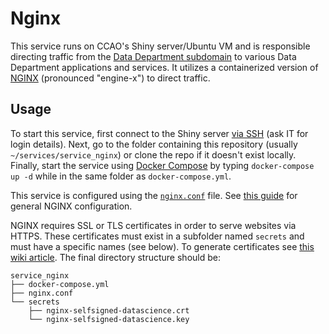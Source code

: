 # Nginx

This service runs on CCAO's Shiny server/Ubuntu VM and is responsible directing traffic from the [Data Department subdomain](https://datascience.cookcountyassessor.com) to various Data Department applications and services. It utilizes a containerized version of [NGINX](https://hub.docker.com/_/nginx) (pronounced "engine-x") to direct traffic.


## Usage

To start this service, first connect to the Shiny server [via SSH](https://support.rackspace.com/how-to/connecting-to-a-server-using-ssh-on-linux-or-mac-os/) (ask IT for login details). Next, go to the folder containing this repository (usually `~/services/service_nginx`) or clone the repo if it doesn't exist locally. Finally, start the service using [Docker Compose](https://docs.docker.com/compose/gettingstarted/) by typing `docker-compose up -d` while in the same folder as `docker-compose.yml`.

This service is configured using the [`nginx.conf`](nginx.conf) file. See [this guide](https://nginx.org/en/docs/beginners_guide.html#proxy) for general NGINX configuration.

NGINX requires SSL or TLS certificates in order to serve websites via HTTPS. These certificates must exist in a subfolder named `secrets` and must have a specific names (see below). To generate certificates see [this wiki article](https://github.com/ccao-data/wiki/blob/master/How-To/Issue-a-certificate-for-the-data-team-server.md.md). The final directory structure should be:

```
service_nginx
├── docker-compose.yml
├── nginx.conf
└── secrets
    ├── nginx-selfsigned-datascience.crt
    └── nginx-selfsigned-datascience.key
```
